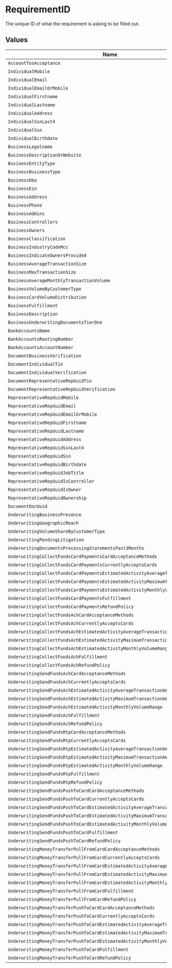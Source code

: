 # RequirementID

The unique ID of what the requirement is asking to be filled out.


## Values

| Name                                                                               | Value                                                                              |
| ---------------------------------------------------------------------------------- | ---------------------------------------------------------------------------------- |
| `AccountTosAcceptance`                                                             | account.tos-acceptance                                                             |
| `IndividualMobile`                                                                 | individual.mobile                                                                  |
| `IndividualEmail`                                                                  | individual.email                                                                   |
| `IndividualEmailOrMobile`                                                          | individual.email-or-mobile                                                         |
| `IndividualFirstname`                                                              | individual.firstname                                                               |
| `IndividualLastname`                                                               | individual.lastname                                                                |
| `IndividualAddress`                                                                | individual.address                                                                 |
| `IndividualSsnLast4`                                                               | individual.ssn-last4                                                               |
| `IndividualSsn`                                                                    | individual.ssn                                                                     |
| `IndividualBirthdate`                                                              | individual.birthdate                                                               |
| `BusinessLegalname`                                                                | business.legalname                                                                 |
| `BusinessDescriptionOrWebsite`                                                     | business.description-or-website                                                    |
| `BusinessEntityType`                                                               | business.entity-type                                                               |
| `BusinessBusinessType`                                                             | business.business-type                                                             |
| `BusinessDba`                                                                      | business.dba                                                                       |
| `BusinessEin`                                                                      | business.ein                                                                       |
| `BusinessAddress`                                                                  | business.address                                                                   |
| `BusinessPhone`                                                                    | business.phone                                                                     |
| `BusinessAdmins`                                                                   | business.admins                                                                    |
| `BusinessControllers`                                                              | business.controllers                                                               |
| `BusinessOwners`                                                                   | business.owners                                                                    |
| `BusinessClassification`                                                           | business.classification                                                            |
| `BusinessIndustryCodeMcc`                                                          | business.industry-code-mcc                                                         |
| `BusinessIndicateOwnersProvided`                                                   | business.indicate-owners-provided                                                  |
| `BusinessAverageTransactionSize`                                                   | business.average-transaction-size                                                  |
| `BusinessMaxTransactionSize`                                                       | business.max-transaction-size                                                      |
| `BusinessAverageMonthlyTransactionVolume`                                          | business.average-monthly-transaction-volume                                        |
| `BusinessVolumeByCustomerType`                                                     | business.volume-by-customer-type                                                   |
| `BusinessCardVolumeDistribution`                                                   | business.card-volume-distribution                                                  |
| `BusinessFulfillment`                                                              | business.fulfillment                                                               |
| `BusinessDescription`                                                              | business.description                                                               |
| `BusinessUnderwritingDocumentsTierOne`                                             | business.underwriting-documents-tier-one                                           |
| `BankAccountsName`                                                                 | bank-accounts.name                                                                 |
| `BankAccountsRoutingNumber`                                                        | bank-accounts.routing-number                                                       |
| `BankAccountsAccountNumber`                                                        | bank-accounts.account-number                                                       |
| `DocumentBusinessVerification`                                                     | document.business.verification                                                     |
| `DocumentIndividualTin`                                                            | document.individual.tin                                                            |
| `DocumentIndividualVerification`                                                   | document.individual.verification                                                   |
| `DocumentRepresentativeRepUuidTin`                                                 | document.representative.{rep-uuid}.tin                                             |
| `DocumentRepresentativeRepUuidVerification`                                        | document.representative.{rep-uuid}.verification                                    |
| `RepresentativeRepUuidMobile`                                                      | representative.{rep-uuid}.mobile                                                   |
| `RepresentativeRepUuidEmail`                                                       | representative.{rep-uuid}.email                                                    |
| `RepresentativeRepUuidEmailOrMobile`                                               | representative.{rep-uuid}.email-or-mobile                                          |
| `RepresentativeRepUuidFirstname`                                                   | representative.{rep-uuid}.firstname                                                |
| `RepresentativeRepUuidLastname`                                                    | representative.{rep-uuid}.lastname                                                 |
| `RepresentativeRepUuidAddress`                                                     | representative.{rep-uuid}.address                                                  |
| `RepresentativeRepUuidSsnLast4`                                                    | representative.{rep-uuid}.ssn-last4                                                |
| `RepresentativeRepUuidSsn`                                                         | representative.{rep-uuid}.ssn                                                      |
| `RepresentativeRepUuidBirthdate`                                                   | representative.{rep-uuid}.birthdate                                                |
| `RepresentativeRepUuidJobTitle`                                                    | representative.{rep-uuid}.job-title                                                |
| `RepresentativeRepUuidIsController`                                                | representative.{rep-uuid}.is-controller                                            |
| `RepresentativeRepUuidIsOwner`                                                     | representative.{rep-uuid}.is-owner                                                 |
| `RepresentativeRepUuidOwnership`                                                   | representative.{rep-uuid}.ownership                                                |
| `DocumentDocUuid`                                                                  | document.{doc-uuid}                                                                |
| `UnderwritingBusinessPresence`                                                     | underwriting.businessPresence                                                      |
| `UnderwritingGeographicReach`                                                      | underwriting.geographicReach                                                       |
| `UnderwritingVolumeShareByCustomerType`                                            | underwriting.volumeShareByCustomerType                                             |
| `UnderwritingPendingLitigation`                                                    | underwriting.pendingLitigation                                                     |
| `UnderwritingDocumentsProcessingStatementsPast3Months`                             | underwriting.documents.processingStatementsPast3Months                             |
| `UnderwritingCollectFundsCardPaymentsCardAcceptanceMethods`                        | underwriting.collectFunds.cardPayments.cardAcceptanceMethods                       |
| `UnderwritingCollectFundsCardPaymentsCurrentlyAcceptsCards`                        | underwriting.collectFunds.cardPayments.currentlyAcceptsCards                       |
| `UnderwritingCollectFundsCardPaymentsEstimatedActivityAverageTransactionAmount`    | underwriting.collectFunds.cardPayments.estimatedActivity.averageTransactionAmount  |
| `UnderwritingCollectFundsCardPaymentsEstimatedActivityMaximumTransactionAmount`    | underwriting.collectFunds.cardPayments.estimatedActivity.maximumTransactionAmount  |
| `UnderwritingCollectFundsCardPaymentsEstimatedActivityMonthlyVolumeRange`          | underwriting.collectFunds.cardPayments.estimatedActivity.monthlyVolumeRange        |
| `UnderwritingCollectFundsCardPaymentsFulfillment`                                  | underwriting.collectFunds.cardPayments.fulfillment                                 |
| `UnderwritingCollectFundsCardPaymentsRefundPolicy`                                 | underwriting.collectFunds.cardPayments.refundPolicy                                |
| `UnderwritingCollectFundsAchCardAcceptanceMethods`                                 | underwriting.collectFunds.ach.cardAcceptanceMethods                                |
| `UnderwritingCollectFundsAchCurrentlyAcceptsCards`                                 | underwriting.collectFunds.ach.currentlyAcceptsCards                                |
| `UnderwritingCollectFundsAchEstimatedActivityAverageTransactionAmount`             | underwriting.collectFunds.ach.estimatedActivity.averageTransactionAmount           |
| `UnderwritingCollectFundsAchEstimatedActivityMaximumTransactionAmount`             | underwriting.collectFunds.ach.estimatedActivity.maximumTransactionAmount           |
| `UnderwritingCollectFundsAchEstimatedActivityMonthlyVolumeRange`                   | underwriting.collectFunds.ach.estimatedActivity.monthlyVolumeRange                 |
| `UnderwritingCollectFundsAchFulfillment`                                           | underwriting.collectFunds.ach.fulfillment                                          |
| `UnderwritingCollectFundsAchRefundPolicy`                                          | underwriting.collectFunds.ach.refundPolicy                                         |
| `UnderwritingSendFundsAchCardAcceptanceMethods`                                    | underwriting.sendFunds.ach.cardAcceptanceMethods                                   |
| `UnderwritingSendFundsAchCurrentlyAcceptsCards`                                    | underwriting.sendFunds.ach.currentlyAcceptsCards                                   |
| `UnderwritingSendFundsAchEstimatedActivityAverageTransactionAmount`                | underwriting.sendFunds.ach.estimatedActivity.averageTransactionAmount              |
| `UnderwritingSendFundsAchEstimatedActivityMaximumTransactionAmount`                | underwriting.sendFunds.ach.estimatedActivity.maximumTransactionAmount              |
| `UnderwritingSendFundsAchEstimatedActivityMonthlyVolumeRange`                      | underwriting.sendFunds.ach.estimatedActivity.monthlyVolumeRange                    |
| `UnderwritingSendFundsAchFulfillment`                                              | underwriting.sendFunds.ach.fulfillment                                             |
| `UnderwritingSendFundsAchRefundPolicy`                                             | underwriting.sendFunds.ach.refundPolicy                                            |
| `UnderwritingSendFundsRtpCardAcceptanceMethods`                                    | underwriting.sendFunds.rtp.cardAcceptanceMethods                                   |
| `UnderwritingSendFundsRtpCurrentlyAcceptsCards`                                    | underwriting.sendFunds.rtp.currentlyAcceptsCards                                   |
| `UnderwritingSendFundsRtpEstimatedActivityAverageTransactionAmount`                | underwriting.sendFunds.rtp.estimatedActivity.averageTransactionAmount              |
| `UnderwritingSendFundsRtpEstimatedActivityMaximumTransactionAmount`                | underwriting.sendFunds.rtp.estimatedActivity.maximumTransactionAmount              |
| `UnderwritingSendFundsRtpEstimatedActivityMonthlyVolumeRange`                      | underwriting.sendFunds.rtp.estimatedActivity.monthlyVolumeRange                    |
| `UnderwritingSendFundsRtpFulfillment`                                              | underwriting.sendFunds.rtp.fulfillment                                             |
| `UnderwritingSendFundsRtpRefundPolicy`                                             | underwriting.sendFunds.rtp.refundPolicy                                            |
| `UnderwritingSendFundsPushToCardCardAcceptanceMethods`                             | underwriting.sendFunds.pushToCard.cardAcceptanceMethods                            |
| `UnderwritingSendFundsPushToCardCurrentlyAcceptsCards`                             | underwriting.sendFunds.pushToCard.currentlyAcceptsCards                            |
| `UnderwritingSendFundsPushToCardEstimatedActivityAverageTransactionAmount`         | underwriting.sendFunds.pushToCard.estimatedActivity.averageTransactionAmount       |
| `UnderwritingSendFundsPushToCardEstimatedActivityMaximumTransactionAmount`         | underwriting.sendFunds.pushToCard.estimatedActivity.maximumTransactionAmount       |
| `UnderwritingSendFundsPushToCardEstimatedActivityMonthlyVolumeRange`               | underwriting.sendFunds.pushToCard.estimatedActivity.monthlyVolumeRange             |
| `UnderwritingSendFundsPushToCardFulfillment`                                       | underwriting.sendFunds.pushToCard.fulfillment                                      |
| `UnderwritingSendFundsPushToCardRefundPolicy`                                      | underwriting.sendFunds.pushToCard.refundPolicy                                     |
| `UnderwritingMoneyTransferPullFromCardCardAcceptanceMethods`                       | underwriting.moneyTransfer.pullFromCard.cardAcceptanceMethods                      |
| `UnderwritingMoneyTransferPullFromCardCurrentlyAcceptsCards`                       | underwriting.moneyTransfer.pullFromCard.currentlyAcceptsCards                      |
| `UnderwritingMoneyTransferPullFromCardEstimatedActivityAverageTransactionAmount`   | underwriting.moneyTransfer.pullFromCard.estimatedActivity.averageTransactionAmount |
| `UnderwritingMoneyTransferPullFromCardEstimatedActivityMaximumTransactionAmount`   | underwriting.moneyTransfer.pullFromCard.estimatedActivity.maximumTransactionAmount |
| `UnderwritingMoneyTransferPullFromCardEstimatedActivityMonthlyVolumeRange`         | underwriting.moneyTransfer.pullFromCard.estimatedActivity.monthlyVolumeRange       |
| `UnderwritingMoneyTransferPullFromCardFulfillment`                                 | underwriting.moneyTransfer.pullFromCard.fulfillment                                |
| `UnderwritingMoneyTransferPullFromCardRefundPolicy`                                | underwriting.moneyTransfer.pullFromCard.refundPolicy                               |
| `UnderwritingMoneyTransferPushToCardCardAcceptanceMethods`                         | underwriting.moneyTransfer.pushToCard.cardAcceptanceMethods                        |
| `UnderwritingMoneyTransferPushToCardCurrentlyAcceptsCards`                         | underwriting.moneyTransfer.pushToCard.currentlyAcceptsCards                        |
| `UnderwritingMoneyTransferPushToCardEstimatedActivityAverageTransactionAmount`     | underwriting.moneyTransfer.pushToCard.estimatedActivity.averageTransactionAmount   |
| `UnderwritingMoneyTransferPushToCardEstimatedActivityMaximumTransactionAmount`     | underwriting.moneyTransfer.pushToCard.estimatedActivity.maximumTransactionAmount   |
| `UnderwritingMoneyTransferPushToCardEstimatedActivityMonthlyVolumeRange`           | underwriting.moneyTransfer.pushToCard.estimatedActivity.monthlyVolumeRange         |
| `UnderwritingMoneyTransferPushToCardFulfillment`                                   | underwriting.moneyTransfer.pushToCard.fulfillment                                  |
| `UnderwritingMoneyTransferPushToCardRefundPolicy`                                  | underwriting.moneyTransfer.pushToCard.refundPolicy                                 |